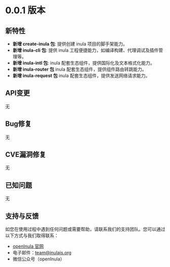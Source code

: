# 0.0.1 版本

## 新特性

- **新增 create-inula 包**: 提供创建 inula 项目的脚手架能力。
- **新增 inula-cli 包**: 提供 inula 工程便捷能力，如编译构建、代理调试及插件管理等。
- **新增 inula-intl 包**: inula 配套生态组件，提供国际化及文本格式化能力。
- **新增 inula-router 包** inula 配套生态组件，提供组件路由转跳能力。
- **新增 inula-request 包** inula 配套生态组件，提供发送网络请求能力。

## API变更

无

## Bug修复

无

## CVE漏洞修复

无

## 已知问题

无

## 支持与反馈

如您在使用过程中遇到任何问题或需要帮助，请联系我们的支持团队。您可以通过以下方式与我们取得联系：

- [openInula 官网](www.openinula.net)
- 电子邮件：team@inulajs.org
- 微信公众号（openInula）
